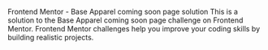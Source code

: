 Frontend Mentor - Base Apparel coming soon page solution
This is a solution to the Base Apparel coming soon page challenge on Frontend Mentor. Frontend Mentor challenges help you improve your coding skills by building realistic projects.
